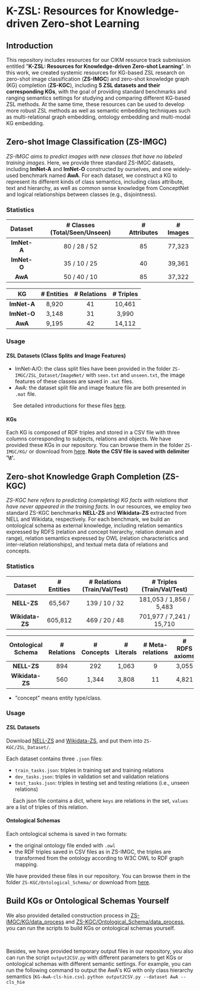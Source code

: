 # K-ZSL: Resources for Knowledge-driven Zero-shot Learning


## Introduction
This repository includes resources for our CIKM resource track submission entitled "**K-ZSL: Resources for Knowledge-driven Zero-shot Learning**".
In this work, we created systemic resources for KG-based ZSL research on zero-shot image classification (**ZS-IMGC**) and zero-shot knowledge graph (KG) completion (**ZS-KGC**),
including **5 ZSL datasets and their corresponding KGs**,
with the goal of providing standard benchmarks and ranging semantics settings for studying and comparing different KG-based ZSL methods.
At the same time, these resources can be used to develop more robust ZSL methods as well as semantic embedding techniques such as multi-relational graph embedding, ontology embedding and multi-modal KG embedding.


## Zero-shot Image Classification (ZS-IMGC)
*ZS-IMGC aims to predict images with new classes that have no labeled training images.*
Here, we provide three standard ZS-IMGC datasets, including **ImNet-A** and **ImNet-O** constructed by ourselves, and one widely-used benchmark named **AwA**.
For each dataset, we construct a KG to represent its different kinds of class semantics, including class attribute, text and hierarchy, as well as common sense knowledge from ConceptNet and logical relationships between classes (e.g., disjointness).

### Statistics

|Dataset| # Classes (Total/Seen/Unseen) | # Attributes | # Images |
|:------:|:------:|:------:|:------:|
|**ImNet-A**|80 / 28 / 52| 85 |77,323|
|**ImNet-O**|35 / 10 / 25| 40 |39,361|
|**AwA**|50 / 40 / 10| 85 |37,322|


|KG| # Entities | # Relations | # Triples |
|:------:|:------:|:------:|:------:|
|**ImNet-A**|8,920| 41 | 10,461 |
|**ImNet-O**|3,148| 31 | 3,990 |
|**AwA**|9,195| 42 | 14,112 |

### Usage

#### ZSL Datasets (Class Splits and Image Features)
- ImNet-A/O: the class split files have been provided in the folder `ZS-IMGC/ZSL_Dataset/ImageNet/` with `seen.txt` and `unseen.txt`, the image features of these classes are saved in `.mat` files.
- AwA: the dataset split file and image feature file are both presented in `.mat` file.

&ensp;&ensp; See detailed introductions for these files [here](ZS-IMGC/ZSL_Dataset/README.md).

#### KGs
Each KG is composed of RDF triples and stored in a CSV file with three columns corresponding to subjects, relations and objects.
We have provided these KGs in our repository. You can browse them in the folder `ZS-IMGC/KG/` or download from [here](https://drive.google.com/drive/folders/1IUOkon-RjvkAO3ZF4-eu959aYBbNNmhA?usp=sharing).
**Note the CSV file is saved with delimiter '\t'.**



## Zero-shot Knowledge Graph Completion (ZS-KGC)
*ZS-KGC here refers to predicting (completing) KG facts with relations that have never appeared in the training facts.*
In our resources, we employ two standard ZS-KGC benchmarks **NELL-ZS** and **Wikidata-ZS** extracted from NELL and Wikidata, respectively.
For each benchmark, we build an ontological schema as external knowledge, including relation semantics expressed by RDFS (relation and concept hierarchy, relation domain and range),
relation semantics expressed by OWL (relation characteristics and inter-relation relationships), and textual meta data of relations and concepts.


### Statistics

|Dataset| # Entities | # Relations (Train/Val/Test) | # Triples (Train/Val/Test) |
|:------:|:------:|:------:|:------:|
|**NELL-ZS**|65,567| 139 / 10 / 32 | 181,053 / 1,856 / 5,483 |
|**Wikidata-ZS**|605,812| 469 / 20 / 48 | 701,977 / 7,241 / 15,710 |


|Ontological Schema| # Relations | # Concepts | # Literals | # Meta-relations | # RDFS axioms | # OWL axioms |
|:------:|:------:|:------:|:------:|:------:|:------:|:------:|
|**NELL-ZS**| 894 | 292 | 1,063 | 9 | 3,055 | 134 |
|**Wikidata-ZS**| 560 | 1,344 | 3,808 | 11 | 4,821 | 113 |
- "concept" means entity type/class.


### Usage

#### ZSL Datasets
Download [NELL-ZS](https://drive.google.com/file/d/1fng-IxtweEb516vScwlrkzgEP6EYQv-g/view?usp=sharing) and [Wikidata-ZS](https://drive.google.com/file/d/1xGB3n0ioRfl838JSpk3CzB7h7mE9kKYj/view?usp=sharing), and put them into `ZS-KGC/ZSL_Dataset/`.

Each dataset contains three `.json` files:
- `train_tasks.json`: triples in training set and training relations
- `dev_tasks.json`: triples in validation set and validation relations
- `test_tasks.json`: triples in testing set and testing relations (i.e., unseen relations)

&ensp;&ensp; Each json file contains a dict, where `keys` are relations in the set, `values` are a list of triples of this relation.

#### Ontological Schemas

Each ontological schema is saved in two formats:
- the original ontology file ended with `.owl`
- the RDF triples saved in CSV files as in ZS-IMGC, the triples are transformed from the ontology according to W3C
OWL to RDF graph mapping.

We have provided these files in our repository. You can browse them in the folder `ZS-KGC/Ontological_Schema/` or download from [here](https://drive.google.com/drive/folders/19LptzZvgl_Ze32fuNV90D2MrTOlN4BKe?usp=sharing).



## Build KGs or Ontological Schemas Yourself
We also provided detailed construction process in [ZS-IMGC/KG/data_process](ZS-IMGC/KG/data_process) and [ZS-KGC/Ontological_Schema/data_process](ZS-KGC/Ontological_Schema/data_process), you can run the scripts to build KGs or ontological schemas yourself.

<br>

Besides, we have provided temporary output files in our repository, you also can run the script `output2CSV.py` with different parameters to get KGs or ontological schemas with different semantic settings.
For example, you can run the following command to output the AwA's KG with only class hierarchy semantics (`KG-AwA-cls-hie.csv`).
``
python output2CSV.py --dataset AwA --cls_hie
``

